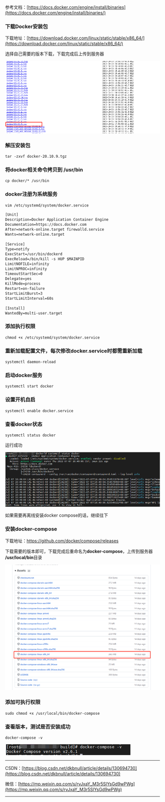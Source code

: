 参考文档：[https://docs.docker.com/engine/install/binaries](https://docs.docker.com/engine/install/binaries/)

### 下载Docker安装包

下载地址：[https://download.docker.com/linux/static/stable/x86_64/](https://download.docker.com/linux/static/stable/x86_64/)

选择自己需要的版本下载，下载完成后上传到服务器

![img](./assets/03_Centos7离线安装Docker.assets/1684120453001.png)

### 解压安装包

~~~shell
tar -zxvf docker-20.10.9.tgz
~~~

### 将docker相关命令拷贝到 /usr/bin

~~~shell
cp docker/* /usr/bin
~~~

### docker注册为系统服务

~~~shell
vim /etc/systemd/system/docker.service
~~~



~~~
[Unit]
Description=Docker Application Container Engine
Documentation=https://docs.docker.com
After=network-online.target firewalld.service
Wants=network-online.target
 
[Service]
Type=notify
ExecStart=/usr/bin/dockerd
ExecReload=/bin/kill -s HUP $MAINPID
LimitNOFILE=infinity
LimitNPROC=infinity
TimeoutStartSec=0
Delegate=yes
KillMode=process
Restart=on-failure
StartLimitBurst=3
StartLimitInterval=60s
 
[Install]
WantedBy=multi-user.target
~~~

### 添加执行权限

~~~shell
chmod +x /etc/systemd/system/docker.service
~~~

### 重新加载配置文件，每次修改docker.service时都需重新加载

~~~shell
systemctl daemon-reload
~~~

### 启动docker服务

~~~shell
systemctl start docker
~~~

### 设置开机自启

~~~shell
systemctl enable docker.service
~~~

### 查看docker状态

~~~shell
systemctl status docker
~~~

运行成功

![img](./assets/03_Centos7离线安装Docker.assets/1684120453002.png)

如果需要再离线安装docker compose的话，继续往下

### 安装docker-compose

下载地址：<https://github.com/docker/compose/releases>

下载需要的版本即可，下载完成后重命名为**docker-compose**，上传到服务器 **/usr/local/bin**目录

![img](./assets/03_Centos7离线安装Docker.assets/1684120453003.png)

### 添加可执行权限

~~~shell
sudo chmod +x /usr/local/bin/docker-compose
~~~

### 查看版本，测试是否安装成功

~~~shell
docker-compose -v
~~~

![img](./assets/03_Centos7离线安装Docker.assets/1684120453004.png)



---

CSDN：[https://blog.csdn.net/dkbnull/article/details/130694730](https://blog.csdn.net/dkbnull/article/details/130694730)

微信：[https://mp.weixin.qq.com/s/rvJxaY_M3r5SlYsGd9wPWg](https://mp.weixin.qq.com/s/rvJxaY_M3r5SlYsGd9wPWg)

---